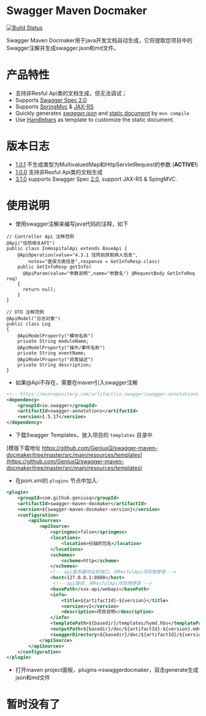 # Swagger Maven Docmaker 
[![Build Status](https://travis-ci.org/GeniusQ/swagger-maven-docmaker.png)](https://travis-ci.org/GeniusQ/swagger-maven-docmaker)

Swagger Maven Docmaker用于java开发文档自动生成，它将提取您项目中的Swagger注解并生成swagger.json和md文件。


# 产品特性

* 支持非Resful Api类的文档生成，但无法调试；
* Supports [Swagger Spec 2.0](https://github.com/swagger-api/swagger-spec/blob/master/versions/2.0.md)
* Supports [SpringMvc](http://docs.spring.io/spring/docs/current/spring-framework-reference/html/mvc.html) & [JAX-RS](https://jax-rs-spec.java.net/)
* Quickly generates *[swagger.json](https://github.com/kongchen/swagger-maven-example/blob/master/generated/swagger-ui/swagger.json)* and [static document](http://htmlpreview.github.io/?https://raw.github.com/kongchen/swagger-maven-example/master/generated/document.html) by `mvn compile`
* Use [Handlebars](http://handlebarsjs.com/) as template to customize the static document.

# 版本日志
- [1.0.1](https://github.com/geniusq/swagger-maven-docmaker/) 不生成类型为MultivaluedMap和HttpServletRequest的参数 (**ACTIVE!**)
- [1.0.0](https://github.com/geniusq/swagger-maven-docmaker/) 支持非Resful Api类的文档生成 
- [3.1.0](https://github.com/kongchen/swagger-maven-plugin/) supports Swagger Spec [2.0](https://github.com/swagger-api/swagger-spec/blob/master/versions/2.0.md), support JAX-RS & SpingMVC. 

# 使用说明

* 使用swagger注解来编写java代码的注释，如下

```
// Controller Api 注释范例
@Api("住院相关API")
public class InHospitalApi extends BaseApi {
    @ApiOperation(value="4.3.1 住院前获取病人信息", 
        notes="医保方面信息",response = GetInfoResp.class)
    public GetInfoResp getInfo(
      @ApiParam(value="参数说明",name="参数名") @RequestBody GetInfoReq req)
    {
      return null;
    }
}

// DTO 注释范例
@ApiModel("日志对象")
public class Log
{
    @ApiModelProperty("模块名称")
    private String moduleName;
    @ApiModelProperty("操作/事件名称")
    private String eventName;
    @ApiModelProperty("异常描述")
    private String description;
}
```

* 如果@Api不存在，需要在maven引入swagger注解

```xml
<!-- https://mvnrepository.com/artifact/io.swagger/swagger-annotations -->
<dependency>
    <groupId>io.swagger</groupId>
    <artifactId>swagger-annotations</artifactId>
    <version>1.5.17</version>
</dependency>
```

* 下载Swagger Templates，放入项目的 `templates` 目录中

[模版下载地址 https://github.com/GeniusQ/swagger-maven-docmaker/tree/master/src/main/resources/templates](https://github.com/GeniusQ/swagger-maven-docmaker/tree/master/src/main/resources/templates)

* 在pom.xml的 `plugins` 节点中加入: 

```xml
<plugin>
    <groupId>com.github.geniusq</groupId>
    <artifactId>swagger-maven-docmaker</artifactId>
    <version>${swagger-maven-docmaker-version}</version>
    <configuration>
        <apiSources>
            <apiSource>
                <springmvc>false</springmvc>
                <locations>
                    <location>扫描的包名</location>
                </locations>
                <schemes>
                    <scheme>http</scheme>
                </schemes>
                <!-- api服务器地址和端口，非ResfulApi项目随便填 -->
                <host>127.0.0.1:8080</host>
                 <!-- api路径，非ResfulApi项目随便填 -->
                <basePath>/xxx-api/webapi</basePath>
                <info>
                    <title>${artifactId}-${version}</title>
                    <version>v1</version>
                    <description>项目说明</description>
                </info>
                <templatePath>${basedir}/templates/hymd.hbs</templatePath>
                <outputPath>${basedir}/doc/${artifactId}-${version}.md</outputPath>
                <swaggerDirectory>${basedir}/doc/${artifactId}/${version}/</swaggerDirectory>
            </apiSource>
        </apiSources>
    </configuration>
</plugin>
```

* 打开maven project面板，plugins->swaggerdocmaker，双击generate生成json和md文件

# 暂时没有了
